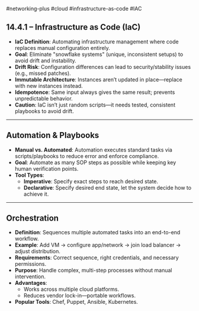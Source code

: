 #networking-plus #cloud #infrastructure-as-code #IAC 
## 14.4.1 – Infrastructure as Code (IaC)

- **IaC Definition**: Automating infrastructure management where code replaces manual configuration entirely.
- **Goal**: Eliminate "snowflake systems" (unique, inconsistent setups) to avoid drift and instability.
- **Drift Risk**: Configuration differences can lead to security/stability issues (e.g., missed patches).
- **Immutable Architecture**: Instances aren’t updated in place—replace with new instances instead.
- **Idempotence**: Same input always gives the same result; prevents unpredictable behavior.
- **Caution**: IaC isn’t just random scripts—it needs tested, consistent playbooks to avoid drift.

---

## Automation & Playbooks

- **Manual vs. Automated**: Automation executes standard tasks via scripts/playbooks to reduce error and enforce compliance.
- **Goal**: Automate as many SOP steps as possible while keeping key human verification points.
- **Tool Types**:
  - **Imperative**: Specify exact steps to reach desired state.
  - **Declarative**: Specify desired end state, let the system decide how to achieve it.

---

## Orchestration

- **Definition**: Sequences multiple automated tasks into an end-to-end workflow.
- **Example**: Add VM → configure app/network → join load balancer → adjust distribution.
- **Requirements**: Correct sequence, right credentials, and necessary permissions.
- **Purpose**: Handle complex, multi-step processes without manual intervention.
- **Advantages**:
  - Works across multiple cloud platforms.
  - Reduces vendor lock-in—portable workflows.
- **Popular Tools**: Chef, Puppet, Ansible, Kubernetes.

